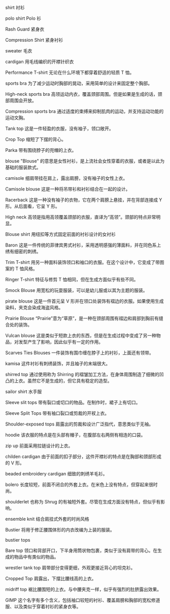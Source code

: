 shirt
衬衫


polo shirt
Polo 衫


Rash Guard
紧身衣


Compression Shirt
紧身衬衫


sweater
毛衣


cardigan
用毛线编织的开襟针织衣


Performance T-shirt
无论在什么环境下都穿着舒适的轻质 T 恤。


sports bra
为了减少运动时胸部的晃动，采用简单的设计来固定整个胸部。


High-neck sports bra
高领运动内衣，覆盖颈部周围。但是如果是生成的话，颈部周围会开放。


Compression sports bra
通过适度的束缚来抑制肌肉的运动，并支持运动功能的运动文胸。


Tank top
这是一件轻盈的衣服，没有袖子，领口敞开。


Crop Top
缩短了下摆的背心。


Parka
带有围绕脖子的兜帽的上衣。


blouse
"Blouse" 的意思是女性衬衫，是上流社会女性穿着的衣服，或者是以此为基础的服装款式。


camisole
细肩带挂在肩上，露出肩膀，没有袖子的女性上衣。


Camisole blouse
这是一种将吊带衫和衬衫结合在一起的设计。


Racerback
这是一种没有袖子的衣物，它在两个肩膀上悬挂，并在背部连接成 Y 形。从后面看，它呈 Y 形。


High neck
高领是指用高领覆盖颈部的衣服，直译为“高领”。颈部的特点非常明显。


Blouse shirt
用纽扣等方式固定前面的衬衫设计的女衬衫


Baron
这是一件传统的菲律宾男式衬衫，采用透明感强的薄面料，并在同色系上绣有细密的刺绣。


Trim T-shirt
用另一种面料装饰领口和袖口的衣服。在这个设计中，它变成了带图案的 T 恤风格。


Ringer T-shirt
特征与修剪 T 恤相同，但在生成方面似乎有些不同。


Smock Blouse
用宽松的玩耍服装，可以是幼儿服或以其为主题的服装。


pirate blouse
这是一件首元呈 V 形并在领口处装饰有褶边的衣服。如果使用生成染料，夹克会染成海盗风格。


Prairie Blouse
“Prairie”意为“草原”，是一种在颈部周围有褶边和肩部到胸前有缝合处的装饰。


Vulcan blouse
这是类似于短款上衣的东西，但是在生成过程中变成了另一种物品，对发型产生了影响，因此似乎有一定的作用。


Scarves Ties Blouses
一件装饰有围巾缠在脖子上的衬衫，上面还有领带。


kamisa
这件衬衫有刺绣装饰，并且袖子的末端很大。


shirred top
通过使用称为 Shirring 的褶皱加工方法，在身体周围制造了细微的凹凸的上衣。虽然它不是生成的，但它具有稳定的造型。


sailor shirt
水手服


Sleeve slit tops
带有裂口或切口的物品。在制作时，裙子上有切口。


Sleeve Split Tops
带有袖口裂口或剪裁的开衩上衣。


Shoulder-exposed tops
肩露出的剪裁和设计广泛指代，意思类似于无袖。


hoodie
该衣服的特点是在头部有帽子，在腹部左右两侧有相连的口袋。


zip up
前面采用拉链设计的上衣。


childen cardigan
由于前面的扣子部分，这件开襟衫的特点是在胸部和颈部形成的 V 形。


beaded embroidery cardigan
细致的刺绣羊毛衫。


bolero
长度较短，前面不闭合的外套上衣。在米色上没有特点，但穿起来很时尚。


shoulderlet
也称为 Shrug 的有袖短外套。尽管在生成方面没有特点，但似乎有影响。


ensemble knit
结合肩挂式外套的时尚风格


Bustier
将用于修正腰围体形的内衣改编为上装的服装。


bustier tops

Bare top
领口和背部开口，下半身用筒状物包裹，类似于没有肩带的背心。在生成的物品中有类似的物品。


wrestler tank top
肩带部分变得更细，外观更接近背心的坦克衫。


Cropped Top
肩露出，下摆比腰线高的上衣。


midriff top
裾比腰围短的上衣。与中腰夹克一样，似乎有强烈的肚脐露出效果。


GIMP
这个名字有多个含义，包括袖口较短的衬衫、覆盖肩膀和胸部的宽松修道服、以及类似于穿着衬衫的紧身衣等。

